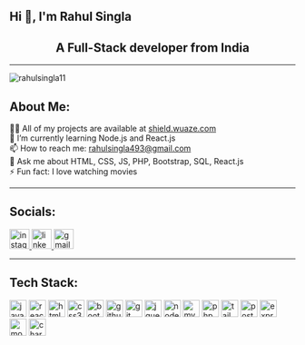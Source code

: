 
  <h2>Hi 👋, I'm <span>Rahul Singla</span></h2>

  <h2 align="center">A Full-Stack developer from India</h2>

  <hr>

<p align="left"> <img src="https://komarev.com/ghpvc/?username=rahulsingla11&label=Profile%20views&color=0e75b6&style=flat" alt="rahulsingla11" /> </p>



  <h2>About Me:</h2>

  <p>
    👨‍💻 All of my projects are available at <a href="https://shield.wuaze.com">shield.wuaze.com</a><br>
    🌱 I’m currently learning Node.js and React.js<br>
    📫 How to reach me: <a href="mailto:rahulsingla493@gmail.com">rahulsingla493@gmail.com</a><br>
    💬 Ask me about HTML, CSS, JS, PHP, Bootstrap, SQL, React.js<br>
    ⚡ Fun fact: I love watching movies
  </p>

  <hr>

  <h2>Socials:</h2>

  <div class="social-icons">
    <a href="https://www.instagram.com/rahul_singla_108/" target="_blank">
      <img src="https://img.shields.io/static/v1?message=Instagram&logo=instagram&label=&color=E4405F&logoColor=white&labelColor=&style=for-the-badge" height="35" alt="instagram logo"  />
    </a>
    <a href="https://www.linkedin.com/in/rahul-singla-922a23293/" target="_blank">
      <img src="https://img.shields.io/static/v1?message=LinkedIn&logo=linkedin&label=&color=0077B5&logoColor=white&labelColor=&style=for-the-badge" height="35" alt="linkedin logo"  />
    </a>
    <a href="mailto:rahulsingla493@gmail.com" target="_blank">
      <img src="https://img.shields.io/static/v1?message=Gmail&logo=gmail&label=&color=D14836&logoColor=white&labelColor=&style=for-the-badge" height="35" alt="gmail logo"  />
    </a>
  </div>

  <hr>

  <h2>Tech Stack:</h2>

  <div class="tech-stack">
    <img src="https://img.shields.io/badge/JavaScript-F7DF1E?logo=javascript&logoColor=black&style=for-the-badge" height="30" alt="javascript logo"  />
    <img src="https://img.shields.io/badge/React-61DAFB?logo=react&logoColor=black&style=for-the-badge" height="30" alt="react logo"  />
    <img src="https://img.shields.io/badge/HTML5-E34F26?logo=html5&logoColor=white&style=for-the-badge" height="30" alt="html5 logo"  />
    <img src="https://img.shields.io/badge/CSS3-1572B6?logo=css3&logoColor=white&style=for-the-badge" height="30" alt="css3 logo"  />
    <img src="https://img.shields.io/badge/Bootstrap-7952B3?logo=bootstrap&logoColor=white&style=for-the-badge" height="30" alt="bootstrap logo"  />
    <img src="https://img.shields.io/badge/GitHub-181717?logo=github&logoColor=white&style=for-the-badge" height="30" alt="github logo"  />
    <img src="https://img.shields.io/badge/Git-F05032?logo=git&logoColor=white&style=for-the-badge" height="30" alt="git logo"  />
    <img src="https://img.shields.io/badge/jQuery-0769AD?logo=jquery&logoColor=white&style=for-the-badge" height="30" alt="jquery logo"  />
    <img src="https://img.shields.io/badge/Node.js-339933?logo=nodedotjs&logoColor=white&style=for-the-badge" height="30" alt="nodejs logo"  />
    <img src="https://img.shields.io/badge/MySQL-4479A1?logo=mysql&logoColor=white&style=for-the-badge" height="30" alt="mysql logo"  />
    <img src="https://img.shields.io/badge/PHP-777BB4?logo=php&logoColor=black&style=for-the-badge" height="30" alt="php logo"  />
    <img src="https://img.shields.io/badge/Tailwind CSS-06B6D4?logo=tailwindcss&logoColor=black&style=for-the-badge" height="30" alt="tailwindcss logo"  />
    <img src="https://img.shields.io/badge/Postman-FF6C37?logo=postman&logoColor=black&style=for-the-badge" height="30" alt="postman logo"  />
    <img src="https://img.shields.io/badge/Express-000000?logo=express&logoColor=white&style=for-the-badge" height="30" alt="express logo"  />
    <img src="https://img.shields.io/badge/MongoDB-47A248?logo=mongodb&logoColor=white&style=for-the-badge" height="30" alt="mongodb logo"  />
   <img src="https://img.shields.io/badge/Chart.js-FF6384?logo=chart-dot-js&logoColor=white&style=for-the-badge" height="30" alt="chartjs logo" />
 
  </div>

